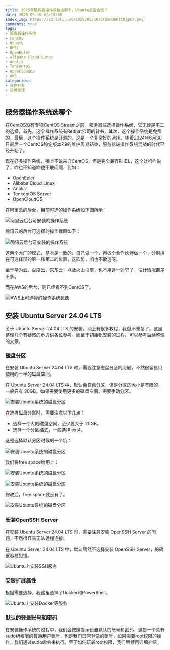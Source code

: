 ```yaml
---
title: 2025年服务器操作系统选哪个，Ubuntu是否合适？
date: 2025-06-10 09:15:30
index_img: https://s2.loli.net/2025/06/10/crZkHdERf1NjpCF.png
comments: true
tags:
- 服务器操作系统
- CentOS
- Ubuntu
- RHEL
- OpenEuler
- Alibaba Cloud Linux
- Anolis
- TencentOS
- OpenCloudOS
- AWS
categories:
- 软件开发
- 运维管理
---
```



## 服务器操作系统选哪个


在CentOS没有专项CentOS Stream之前，服务器端选择操作系统，它无疑是不二的选择，首先，这个操作系统有Redhat公司的背书，其次，这个操作系统是免费的，最后，这个操作系统是开源的，这是一个非常好的选择。随着2024年6月30日最后一个CentOS稳定版本7.9的维护周期结束，服务器端操作系统混战的时代已经开始了。

现在好多操作系统，嘴上不说来自CentOS，但是完全兼容RHEL，这个让咱咋说了，咋也不知道咋也不敢问啊，比如：
- OpenEuler
- Alibaba Cloud Linux
- Anolis
- TencentOS Server
- OpenCloudOS

在阿里云的后台，目前可选的操作系统如下图所示：

![阿里云后台可安装的操作系统](https://s2.loli.net/2025/06/10/UCpYTnR59c6mHZO.png)

腾讯云的后台可选择的操作截图如下：

![腾讯云后台可安装的操作系统](https://s2.loli.net/2025/06/10/pMb9oD2S6KjvtxW.png)

这两个大厂的模式，基本是一致的，自己做一个，再找个合作伙伴做一个，分别排在可选择项的第一和第二的位置，这阵势，咱也不敢选呀。

至于华为云、百度云、京东云，以及火山引擎，也不用逐一列举了，估计情况都差不多。

而在AWS的后台，则已经看不到CentOS了。

![AWS上可选择的操作系统镜像](https://s2.loli.net/2025/06/10/PvfTHLA4w3shlqr.png)


## 安装 Ubuntu Server 24.04 LTS

关于 Ubuntu Server 24.04 LTS 的安装，网上有很多教程，我就不重复了。这里整理几个有疑惑的地方供各位参考。而至于初始化安装的过程，可以参考后续整理的文章。

### 磁盘分区

在安装 Ubuntu Server 24.04 LTS 时，需要注意磁盘分区的问题，不然很容易只使用约一半的磁盘空间。

在 Ubuntu Server 24.04 LTS 中，默认会自动分区，但是分区的大小是有限的，一般只有 20GB。如果需要使用更多的磁盘空间，需要手动分区。

![安装Ubuntu系统的磁盘分区](https://s2.loli.net/2025/06/10/dIm6T4cw2SL9kHN.png)

在选择磁盘分区时，需要注意以下几点：
- 选择一个大的磁盘空间，至少要大于 20GB。
- 选择一个分区格式，一般选择 ext4。


这是选择默认分区时候的一个坑：

![安装Ubuntu系统的磁盘分区](https://s2.loli.net/2025/06/10/uvLjPWQS3YAVlHn.png)

我们将free space给用上：

![安装Ubuntu系统的磁盘分区](https://s2.loli.net/2025/06/10/OfqUbXSImGPVgFT.png)

![安装Ubuntu系统的磁盘分区](https://s2.loli.net/2025/06/10/crZkHdERf1NjpCF.png)

修改后，free space就没有了。

![安装Ubuntu系统的磁盘分区](https://s2.loli.net/2025/06/10/53fcLxFlwz21IyA.png)


### 安装OpenSSH Server

在安装 Ubuntu Server 24.04 LTS 时，需要注意安装 OpenSSH Server 的问题，不然很容易无法远程连接。

在 Ubuntu Server 24.04 LTS 中，默认居然不选择安装 OpenSSH Server，的确很容易犯错。

![Ubuntu上安装SSH服务](https://s2.loli.net/2025/06/10/SxYKIoEXBH486hi.png)

### 安装扩展属性

根据需要选择，我这里选择了Docker和PowerShell。

![Ubuntu上安装Docker等服务](https://s2.loli.net/2025/06/10/hCyqtnl2Bvf9ew6.png)

### 默认的登录账号和密码

在安装操作系统的过程中，我们会按照提示设置默认的账号和密码，这是一个具有sudo组权限的普通用户账号，也是我们日常登录的账号，如果需要root权限的操作，我们通过sudo命令来执行。至于如何玩转root权限，我们后续再详细介绍。

